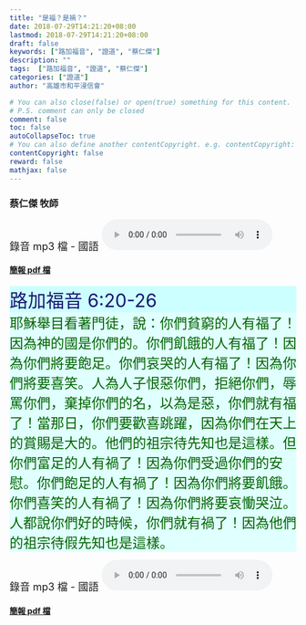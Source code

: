 ```yaml
---
title: "是福？是禍？"
date: 2018-07-29T14:21:20+08:00
lastmod: 2018-07-29T14:21:20+08:00
draft: false
keywords: ["路加福音", "證道", "蔡仁傑"]
description: ""
tags:  ["路加福音", "證道", "蔡仁傑"]
categories: ["證道"]
author: "高雄市和平浸信會"

# You can also close(false) or open(true) something for this content.
# P.S. comment can only be closed
comment: false
toc: false
autoCollapseToc: true
# You can also define another contentCopyright. e.g. contentCopyright: "This is another copyright."
contentCopyright: false
reward: false
mathjax: false
---
```


### 蔡仁傑 牧師

<font size="4">錄音 mp3 檔 - 國語 </font>
<audio controls src="https://hbc.nctu.me/mp3-s/s20180729c.mp3"></audio>

#### [簡報 pdf 檔](/pdf-s/s20180729.pdf "是福？是禍？")

<div style="background-color:#CCFFFF"><font size="6", color="#191970">
路加福音 6:20-26
</font>
</div>

<div style="background-color:#E0FFFF"><font size="5", color="#006400">
耶穌舉目看著門徒，說：你們貧窮的人有福了！因為神的國是你們的。你們飢餓的人有福了！因為你們將要飽足。你們哀哭的人有福了！因為你們將要喜笑。人為人子恨惡你們，拒絕你們，辱罵你們，棄掉你們的名，以為是惡，你們就有福了！當那日，你們要歡喜跳躍，因為你們在天上的賞賜是大的。他們的祖宗待先知也是這樣。但你們富足的人有禍了！因為你們受過你們的安慰。你們飽足的人有禍了！因為你們將要飢餓。你們喜笑的人有禍了！因為你們將要哀慟哭泣。人都說你們好的時候，你們就有禍了！因為他們的祖宗待假先知也是這樣。
</font>
</div>

<font size="4">錄音 mp3 檔 - 國語 </font>
<audio controls src="https://hbc.nctu.me/mp3-s/s20180729c.mp3"></audio>

#### [簡報 pdf 檔](/pdf-s/s20180729.pdf "是福？是禍？")